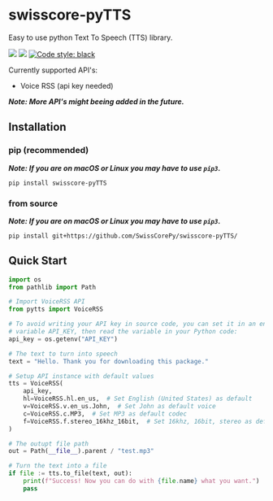 # swisscore-pyTTS
Easy to use python Text To Speech (TTS) library.

<a href="https://pypi.org/project/swisscore-pyTTS"><img src="https://img.shields.io/pypi/v/swisscore-pyTTS.svg"></a>
<a href="https://pypi.org/project/swisscore-pyTTS"><img src="https://img.shields.io/pypi/pyversions/swisscore-pyTTS.svg"></a>
<a href="https://github.com/psf/black"><img alt="Code style: black" src="https://img.shields.io/badge/code%20style-black-000000.svg"></a>

Currently supported API's:
* Voice RSS (api key needed)

***Note: More API's might beeing added in the future.***

## Installation
### pip (recommended)
***Note: If you are on macOS or Linux you may have to use `pip3`.***
```
pip install swisscore-pyTTS
```
### from source
***Note: If you are on macOS or Linux you may have to use `pip3`.***
```
pip install git+https://github.com/SwissCorePy/swisscore-pyTTS/
```

## Quick Start
```python
import os
from pathlib import Path

# Import VoiceRSS API
from pytts import VoiceRSS

# To avoid writing your API key in source code, you can set it in an environment
# variable API_KEY, then read the variable in your Python code:
api_key = os.getenv("API_KEY")

# The text to turn into speech
text = "Hello. Thank you for downloading this package."

# Setup API instance with default values
tts = VoiceRSS(
    api_key,
    hl=VoiceRSS.hl.en_us,  # Set English (United States) as default
    v=VoiceRSS.v.en_us.John,  # Set John as default voice
    c=VoiceRSS.c.MP3,  # Set MP3 as default codec
    f=VoiceRSS.f.stereo_16khz_16bit,  # Set 16khz, 16bit, stereo as default
)

# The outupt file path
out = Path(__file__).parent / "test.mp3"

# Turn the text into a file
if file := tts.to_file(text, out):
    print(f"Success! Now you can do with {file.name} what you want.")
    pass

```

